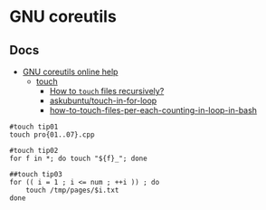 # GNU coreutils

## Docs

* [GNU coreutils online help](https://www.gnu.org/software/coreutils/)
    * [touch](https://www.gnu.org/software/coreutils/touch)
        * [How to `touch` files recursively?](https://askubuntu.com/questions/580409/how-to-touch-files-recursively)
        * [askubuntu/touch-in-for-loop](https://askubuntu.com/questions/1102663/touch-in-for-loop)
        * [how-to-touch-files-per-each-counting-in-loop-in-bash](https://stackoverflow.com/questions/21201082/how-to-touch-files-per-each-counting-in-loop-in-bash)

```shell
#touch tip01
touch pro{01..07}.cpp

#touch tip02
for f in *; do touch "${f}_"; done

##touch tip03
for (( i = 1 ; i <= num ; ++i )) ; do
    touch /tmp/pages/$i.txt
done
```